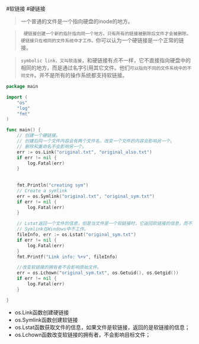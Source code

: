 #软链接
#硬链接

> 一个普通的文件是一个指向硬盘的inode的地方。  

>` 硬链接创建一个新的指针指向同一个地方。只有所有的链接被删除后文件才会被删除。硬链接只在相同的文件系统中才工作。`你可以认为一个硬链接是一个正常的链接。

> `symbolic link，又叫软连接`，和硬链接有点不一样，它不直接指向硬盘中的相同的地方，而是通过名字引用其它文件。他们`可以指向不同的文件系统中的不同文件`。并不是所有的操作系统都支持软链接。

```go
package main

import (
    "os"
    "log"
    "fmt"
)

func main() {
    // 创建一个硬链接。
    // 创建后同一个文件内容会有两个文件名，改变一个文件的内容会影响另一个。
    // 删除和重命名不会影响另一个。
    err := os.Link("original.txt", "original_also.txt")
    if err != nil {
        log.Fatal(err)
    }
	
	
    fmt.Println("creating sym")
    // Create a symlink
    err = os.Symlink("original.txt", "original_sym.txt")
    if err != nil {
        log.Fatal(err)
    }

    // Lstat返回一个文件的信息，但是当文件是一个软链接时，它返回软链接的信息，而不是引用的文件的信息。
    // Symlink在Windows中不工作。
    fileInfo, err := os.Lstat("original_sym.txt")
    if err != nil {
        log.Fatal(err)
    }
    fmt.Printf("Link info: %+v", fileInfo)

    //改变软链接的拥有者不会影响原始文件。
    err = os.Lchown("original_sym.txt", os.Getuid(), os.Getgid())
    if err != nil {
        log.Fatal(err)
    }

}
```

* os.Link函数创建硬链接
* os.Symlink函数创建软链接
* os.Lstat函数获取文件的信息，如果文件是软链接，返回的是软链接的信息；
* os.Lchown函数改变软链接的拥有者，不会影响目标文件；

